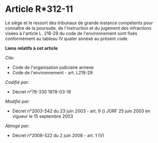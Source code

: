 # Article R*312-11

Le siège et le ressort des tribunaux de grande instance compétents pour connaître de la poursuite, de l'instruction et du
jugement des infractions visées à l'article L. 218-29 du code de l'environnement sont fixés conformément au tableau IV quater
annexé au présent code.

**Liens relatifs à cet article**

_Cite_:

  - Code de l'organisation judiciaire annexe
  - Code de l'environnement - art. L218-29

_Codifié par_:

  - Décret n°78-330 1978-03-16

_Modifié par_:

  - Décret n°2003-542 du 23 juin 2003 - art. 9 () JORF 25 juin 2003 en vigueur le 15 septembre 2003

_Abrogé par_:

  - Décret n°2008-522 du 2 juin 2008 - art. 1 (V)
